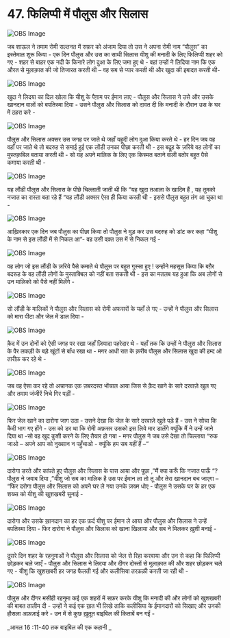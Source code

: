 # 47. फिलिप्पी में पौलुस और सिलास 


![OBS Image](https://cdn.door43.org/obs/jpg/360px/obs-en-47-01.jpg)

जब शाऊल ने तमाम रोमी सल्तनत में सफ़र को अंजाम दिया तो उस ने अपना रोमी नाम “पौलुस” का इस्तेमाल शुरू किया - एक दिन पौलुस और उस का साथी सिलास यीशु की मनादी के लिए फिलिप्पी शहर को गए - शहर से बाहर एक नदी के किनारे लोग दुआ के लिए जमा हुए थे - वहां उन्हों ने लिदिया नाम कि एक औरत से मुलाक़ात की जो तिजारत करती थी – वह सब से प्यार करती थी और खुदा की इबादत करती थी- 


![OBS Image](https://cdn.door43.org/obs/jpg/360px/obs-en-47-02.jpg)

खुदा ने लिदया का दिल खोला कि यीशु के पैग़ाम पर ईमान लाए - पौलुस और सिलास ने उसे और उसके खानदान वालों को बपतिस्मा दिया - उसने पौलुस और सिलास को दावत दी कि मनादी के दौरान उस के घर में ठहरा करे -  

![OBS Image](https://cdn.door43.org/obs/jpg/360px/obs-en-47-03.jpg)

पौलुस और सिलास अक्सर उस जगह पर जाते थे जहाँ यहूदी लोग दुआ किया करते थे - हर दिन जब वह वहाँ पर जाते थे तो बदरुह से समाई हुई एक लोंडी उनका पीछा करती थी - इस बद्रूह के ज़रिये वह लोगों का मुस्तक़बिल बताया करती थी - सो यह अपने मालिक के लिए एक किस्मत बताने वाली बतोर बहुत पैसे कमाया करती थी - 

![OBS Image](https://cdn.door43.org/obs/jpg/360px/obs-en-47-04.jpg)

यह लौंडी पौलुस और सिलास के पीछे चिल्लाती जाती थी कि “यह खुदा तआला के खादिम हैं , यह तुमको नजात का रास्ता बता रहे हैं “यह लौंडी अक्सर ऐसा ही किया करती थी - इससे पौलुस बहुत तंग आ चुका था -

![OBS Image](https://cdn.door43.org/obs/jpg/360px/obs-en-47-05.jpg)

आख़िरकार एक दिन जब पौलुस का पीछा किया तो पौलुस ने मुड़ कर उस बदरुह को डांट कर कहा “यीशु के नाम से इस लौंडी में से निकल आ”- वह उसी वक़्त उस में से निकल गई - 

![OBS Image](https://cdn.door43.org/obs/jpg/360px/obs-en-47-06.jpg)

वह लोग जो इस लौंडी के ज़रिये पैसे कमाते थे पौलुस पर बहुत गुस्सा हुए ! उन्होंने महसूस किया कि बग़ैर बदरूह के वह लौंडी लोगों के मुस्ताक्बिल को नहीं बता सकती थी - इस का मतलब यह हुआ कि अब लोगों से उन मालिको को पैसे नहीं मिलेंगे -


![OBS Image](https://cdn.door43.org/obs/jpg/360px/obs-en-47-07.jpg)

सो लौंडी के मालिकों ने पौलुस और सिलास को रोमी अफसरों के यहाँ ले गए - उन्हों ने पौलुस और सिलास को मारा पीटा और जेल में डाल दिया -

![OBS Image](https://cdn.door43.org/obs/jpg/360px/obs-en-47-08.jpg)

क़ैद में उन दोनों को ऐसी जगह पर रखा जहाँ ज़ियादा पहरेदार थे - यहाँ तक कि उन्हों ने पौलुस और सिलास के पैर लकड़ी के बड़े खूंटों से बाँध रखा था - मगर आधी रात के क़रीब पौलुस और सिलास  खुदा की हम्द ओ तारीफ़ कर रहे थे - 

![OBS Image](https://cdn.door43.org/obs/jpg/360px/obs-en-47-09.jpg)

जब वह ऐसा कर रहे तो अचानक एक ज़बरदस्त भोंचाल आया जिस से क़ैद खाने के सारे दरवाज़े खुल गए और तमाम जंजीरें निचे गिर पड़ीं -  

![OBS Image](https://cdn.door43.org/obs/jpg/360px/obs-en-47-10.jpg)

फिर जेल खाने का दारोगा जाग उठा - उसने देखा कि जेल के सारे दरवाज़े खुले पड़े हैं - उस ने सोचा कि कैदी भाग गए होंगे - उस को डर था कि रोमी अफ़सर उसको इस लिये मार डालेंगे क्यूंकि मैं ने उन्हें जाने दिया था -सो वह खुद कुशी करने के लिए तैयार हो गया - मगर पौलुस ने जब उसे देखा तो चिल्लाया “रुक जाओ – अपने आप को नुख्सान न पहुँचाओ - क्यूंकि हम सब यहीं हैं –“ 

![OBS Image](https://cdn.door43.org/obs/jpg/360px/obs-en-47-11.jpg)

दारोगा डरते और कांपते हुए पौलुस और सिलास के पास आया और पूछा ,”मैं क्या करूँ कि नजात पाऊँ “? पौलुस ने जवाब दिया ,”यीशु जो सब का मालिक है उस पर ईमान ला तो तू और तेरा खानदान बच जाएगा – “फिर दरोगा पौलुस और सिलास को अपने घर ले गया उनके ज़ख्म धोए - पौलुस ने उसके घर के हर एक शख्स को यीशु की खुशखबरी सुनाई - 

![OBS Image](https://cdn.door43.org/obs/jpg/360px/obs-en-47-12.jpg)

दारोगा और उसके ख़ानदान का हर एक फ़र्द यीशु पर ईमान ले आया और पौलुस और सिलास ने उन्हें बपतिस्मा दिया - फिर दारोगा ने पौलुस और सिलास को खाना खिलाया और सब ने मिलकर ख़ुशी मनाई -

![OBS Image](https://cdn.door43.org/obs/jpg/360px/obs-en-47-13.jpg)

दुसरे दिन शहर के रहनुमाओं ने पौलुस और सिलास को जेल से रिहा करवाया और उन से कहा कि फिलिप्पी छोड़कर चले जाएँ - पौलुस और सिलास ने लिदया और दीगर दोस्तों से मुलाक़ात की और शहर छोड़कर चले गए - यीशु कि खुशखबरी हर जगह फैलती गई और कलीसिया तरक़क़ी करती जा रही थी -   

![OBS Image](https://cdn.door43.org/obs/jpg/360px/obs-en-47-14.jpg)

पौलुस और दीगर मसीही रहनुमा कई एक शहरों में सफ़र करके यीशु कि मनादी की और लोगों को खुशखबरी की  बाबत तालीम दी - उन्हों ने कई एक ख़त भी लिखे ताकि कलीसिया के ईमानदारों को सिखाए और उनकी हौसला अफ़ज़ाई करे - उन में से कुछ ख़ुतूत बाइबिल की  किताबें बन गईं -   

_आमल 16 :11-40 तक बाइबिल की एक कहानी _